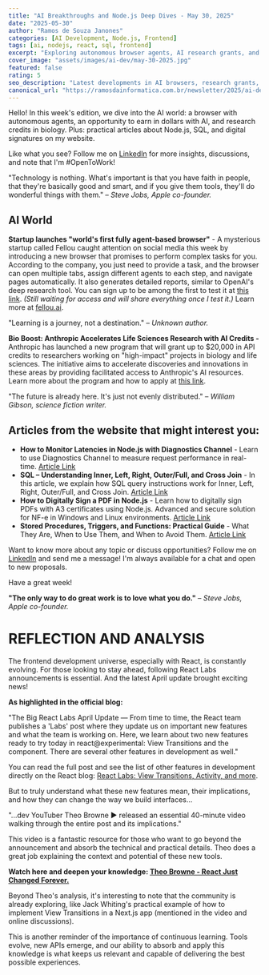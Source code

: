 ```yaml
---
title: "AI Breakthroughs and Node.js Deep Dives - May 30, 2025"
date: "2025-05-30"
author: "Ramos de Souza Janones"
categories: [AI Development, Node.js, Frontend]
tags: [ai, nodejs, react, sql, frontend]
excerpt: "Exploring autonomous browser agents, AI research grants, and practical Node.js insights"
cover_image: "assets/images/ai-dev/may-30-2025.jpg"
featured: false
rating: 5
seo_description: "Latest developments in AI browsers, research grants, and practical Node.js implementations"
canonical_url: "https://ramosdainformatica.com.br/newsletter/2025/ai-dev/may-30-2025"
---
```


Hello! In this week's edition, we dive into the AI world: a browser with autonomous agents, an opportunity to earn in dollars with AI, and research credits in biology. Plus: practical articles about Node.js, SQL, and digital signatures on my website.

Like what you see? Follow me on [LinkedIn](https://www.linkedin.com/in/ramos-souza/) for more insights, discussions, and note that I'm #OpenToWork!

"Technology is nothing. What's important is that you have faith in people, that they're basically good and smart, and if you give them tools, they'll do wonderful things with them." – *Steve Jobs, Apple co-founder.*

## **AI World**

**Startup launches "world's first fully agent-based browser"** - A mysterious startup called Fellou caught attention on social media this week by introducing a new browser that promises to perform complex tasks for you. According to the company, you just need to provide a task, and the browser can open multiple tabs, assign different agents to each step, and navigate pages automatically. It also generates detailed reports, similar to OpenAI's deep research tool. You can sign up to be among the first to test it at [this link](https://fellou.ai/use-cases). *(Still waiting for access and will share everything once I test it.)* Learn more at [fellou.ai](http://fellou.ai/).

"Learning is a journey, not a destination." – *Unknown author.*

**Bio Boost: Anthropic Accelerates Life Sciences Research with AI Credits -** Anthropic has launched a new program that will grant up to $20,000 in API credits to researchers working on "high-impact" projects in biology and life sciences. The initiative aims to accelerate discoveries and innovations in these areas by providing facilitated access to Anthropic's AI resources. Learn more about the program and how to apply at [this link](https://www.anthropic.com/news/ai-for-science-program).

"The future is already here. It's just not evenly distributed." – *William Gibson, science fiction writer.*

## **Articles from the website that might interest you:**

* **How to Monitor Latencies in Node.js with Diagnostics Channel** - Learn to use Diagnostics Channel to measure request performance in real-time. [Article Link](https://ramosdainformatica.com.br/como-monitorar-latencias-no-node-js-com-diagnostics-channel/)
* **SQL – Understanding Inner, Left, Right, Outer/Full, and Cross Join** - In this article, we explain how SQL query instructions work for Inner, Left, Right, Outer/Full, and Cross Join. [Article Link](https://ramosdainformatica.com.br/sql-entenda-inner-left-right-outer-full-e-cross-join/)
* **How to Digitally Sign a PDF in Node.js** - Learn how to digitally sign PDFs with A3 certificates using Node.js. Advanced and secure solution for NF-e in Windows and Linux environments. [Article Link](https://ramosdainformatica.com.br/como-assinar-um-pdf-digitalmente-em-node-js/)
* **Stored Procedures, Triggers, and Functions: Practical Guide** - What They Are, When to Use Them, and When to Avoid Them. [Article Link](https://ramosdainformatica.com.br/o-que-sao-stored-procedures-triggers-e-funcoes/)

Want to know more about any topic or discuss opportunities? Follow me on [LinkedIn](https://www.linkedin.com/in/ramos-souza/) and send me a message! I'm always available for a chat and open to new proposals.

Have a great week!

**"The only way to do great work is to love what you do."** – *Steve Jobs, Apple co-founder.*

# REFLECTION AND ANALYSIS

The frontend development universe, especially with React, is constantly evolving. For those looking to stay ahead, following React Labs announcements is essential. And the latest April update brought exciting news!

**As highlighted in the official blog:**

"The Big React Labs April Update — From time to time, the React team publishes a 'Labs' post where they update us on important new features and what the team is working on. Here, we learn about two new features ready to try today in react@experimental: View Transitions and the <Activity> component. There are several other features in development as well."

You can read the full post and see the list of other features in development directly on the React blog: [React Labs: View Transitions, Activity, and more](https://react.dev/blog/2025/04/23/react-labs-view-transitions-activity-and-more).

But to truly understand what these new features mean, their implications, and how they can change the way we build interfaces...

"...dev YouTuber Theo Browne ▶️ released an essential 40-minute video walking through the entire post and its implications."

This video is a fantastic resource for those who want to go beyond the announcement and absorb the technical and practical details. Theo does a great job explaining the context and potential of these new tools.

**Watch here and deepen your knowledge: [Theo Browne - React Just Changed Forever.](https://www.youtube.com/watch?v=-dePNpdd44M)**

Beyond Theo's analysis, it's interesting to note that the community is already exploring, like Jack Whiting's practical example of how to implement View Transitions in a Next.js app (mentioned in the video and online discussions).

This is another reminder of the importance of continuous learning. Tools evolve, new APIs emerge, and our ability to absorb and apply this knowledge is what keeps us relevant and capable of delivering the best possible experiences.
